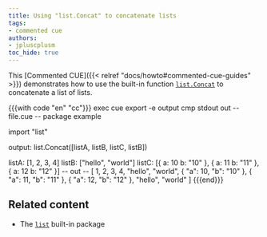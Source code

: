 ```yaml
---
title: Using "list.Concat" to concatenate lists
tags:
- commented cue
authors:
- jpluscplusm
toc_hide: true
---
```


This [Commented CUE]({{< relref "docs/howto#commented-cue-guides" >}})
demonstrates how to use the built-in function
[`list.Concat`](https://pkg.go.dev/cuelang.org/go/pkg/list#Concat)
to concatenate a list of lists.

{{{with code "en" "cc"}}}
exec cue export -e output
cmp stdout out
-- file.cue --
package example

import "list"

output: list.Concat([listA, listB, listC, listB])

listA: [1, 2, 3, 4]
listB: ["hello", "world"]
listC: [{
	a: 10
	b: "10"
}, {
	a: 11
	b: "11"
}, {
	a: 12
	b: "12"
}]
-- out --
[
    1,
    2,
    3,
    4,
    "hello",
    "world",
    {
        "a": 10,
        "b": "10"
    },
    {
        "a": 11,
        "b": "11"
    },
    {
        "a": 12,
        "b": "12"
    },
    "hello",
    "world"
]
{{{end}}}

## Related content

- The [`list`](https://pkg.go.dev/cuelang.org/go/pkg/list) built-in package
